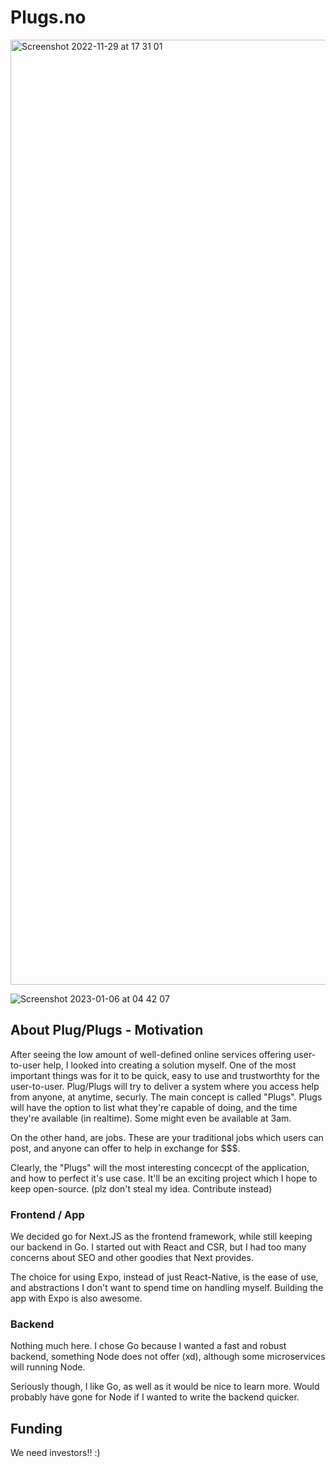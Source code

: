 # Plugs.no

<img width="1512" alt="Screenshot 2022-11-29 at 17 31 01" src="https://user-images.githubusercontent.com/59088889/204587361-9a3683d8-06bc-4b60-806f-f58eb274c6b7.png">

![Screenshot 2023-01-06 at 04 42 07](https://user-images.githubusercontent.com/59088889/210925545-337ef5cc-a715-4e81-9703-3fec9e978847.png)


## About Plug/Plugs - Motivation

After seeing the low amount of well-defined online services offering user-to-user help, I looked into creating a solution myself.
One of the most important things was for it to be quick, easy to use and trustworthty for the user-to-user.
Plug/Plugs will try to deliver a system where you access help from anyone, at anytime, securly. The main concept is called "Plugs".
Plugs will have the option to list what they're capable of doing, and the time they're available (in realtime). Some might even be available at 3am.

On the other hand, are jobs. These are your traditional jobs which users can post, and anyone can offer to help in exchange for $$$.

Clearly, the "Plugs" will the most interesting concecpt of the application, and how to perfect it's use case. It'll be an exciting project which I hope
to keep open-source. (plz don't steal my idea. Contribute instead)

### Frontend / App

We decided go for Next.JS as the frontend framework, while still keeping our backend in Go. I started out with React and CSR, but I had too many concerns about SEO and other goodies that Next provides.

The choice for using Expo, instead of just React-Native, is the ease of use, and abstractions I don't want to spend time on handling myself. Building the app with Expo is also awesome.

### Backend

Nothing much here. I chose Go because I wanted a fast and robust backend, something Node does not offer (xd), although some microservices will running Node.

Seriously though, I like Go, as well as it would be nice to learn more. Would probably have gone for Node if I wanted to write the backend quicker.

## Funding
We need investors!! :)
